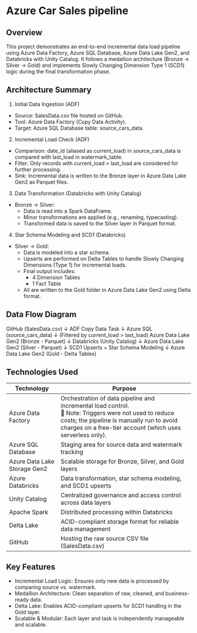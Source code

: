 # Azure Car Sales pipeline

## Overview
This project demonstrates an end-to-end incremental data load pipeline using Azure Data Factory, Azure SQL Database, Azure Data Lake Gen2, and Databricks with Unity Catalog. It follows a medallion architecture (Bronze → Silver → Gold) and implements Slowly Changing Dimension Type 1 (SCD1) logic during the final transformation phase.

## Architecture Summary
1. Initial Data Ingestion (ADF)
 * Source: SalesData.csv file hosted on GitHub.
 * Tool: Azure Data Factory (Copy Data Activity).
 * Target: Azure SQL Database table: source_cars_data.
2. Incremental Load Check (ADF)
 * Comparison: date_id (aliased as current_load) in source_cars_data is compared with last_load in watermark_table.
 * Filter: Only records with current_load > last_load are considered for further processing.
 * Sink: Incremental data is written to the Bronze layer in Azure Data Lake Gen2 as Parquet files.
3. Data Transformation (Databricks with Unity Catalog)
 * Bronze → Silver:
   * Data is read into a Spark DataFrame.
   * Minor transformations are applied (e.g., renaming, typecasting).
   * Transformed data is saved to the Silver layer in Parquet format.
4. Star Schema Modeling and SCD1 (Databricks)
 * Silver → Gold:
   * Data is modeled into a star schema.
   * Upserts are performed on Delta Tables to handle Slowly Changing Dimensions (Type 1) for incremental loads.
   * Final output includes:
     * 4 Dimension Tables
     * 1 Fact Table
   * All are written to the Gold folder in Azure Data Lake Gen2 using Delta format.

## Data Flow Diagram
GitHub (SalesData.csv)
        ↓
ADF Copy Data Task
        ↓
Azure SQL (source_cars_data)
        ↓ (Filtered by current_load > last_load)
Azure Data Lake Gen2 (Bronze - Parquet)
        ↓
Databricks (Unity Catalog)
        ↓
Azure Data Lake Gen2 (Silver - Parquet)
        ↓
SCD1 Upserts + Star Schema Modeling
        ↓
Azure Data Lake Gen2 (Gold - Delta Tables)


## Technologies Used
| Technology| Purpose |
| ---------------- | ------ |
|Azure Data Factory|   Orchestration of data pipeline and incremental load control.<br>🔹 Note: Triggers were not used to reduce costs; the pipeline is manually run to avoid charges on a free-tier account (which uses serverless only).|
| Azure SQL Database           |   Staging area for source data and watermark tracking   |
| Azure Data Lake Storage Gen2    |  Scalable storage for Bronze, Silver, and Gold layers   |
| Azure Databricks |  Data transformation, star schema modeling, and SCD1 upserts   |
|Unity Catalog|	Centralized governance and access control across data layers|
|Apache Spark	|Distributed processing within Databricks|
|Delta Lake	|ACID-compliant storage format for reliable data management|
|GitHub	|Hosting the raw source CSV file (SalesData.csv)|

## Key Features
 * Incremental Load Logic: Ensures only new data is processed by comparing source vs. watermark.
 * Medallion Architecture: Clean separation of raw, cleaned, and business-ready data.
 * Delta Lake: Enables ACID-compliant upserts for SCD1 handling in the Gold layer.
 * Scalable & Modular: Each layer and task is independently manageable and scalable.
